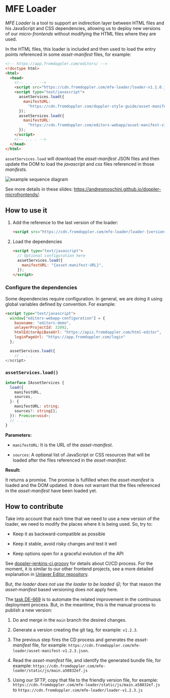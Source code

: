 # MFE Loader

_MFE Loader_ is a tool to support an indirection layer between HTML files and his JavaScript and CSS dependencies, allowing us to deploy new versions of our _micro-frontends_ without modifying the HTML files where they are used.

In the HTML files, this loader is included and then used to load the entry points referenced in some _asset-manifest_ files, for example:

```html
<!-- https://app.fromdoppler.com/editors/ -->
<!doctype html>
<html>
  <head>
    <!-- . . . -->
    <script src="https://cdn.fromdoppler.com/mfe-loader/loader-v1.1.0.js"></script>
    <script type="text/javascript">
      assetServices.load({
        manifestURL:
          "https://cdn.fromdoppler.com/doppler-style-guide/asset-manifest-v1.json",
      });
      assetServices.load({
        manifestURL:
          "https://cdn.fromdoppler.com/editors-webapp/asset-manifest-v1.json",
      });
    </script>
    <!-- . . . -->
  </head>
</html>
```

`assetServices.load` will download the _asset-manifest_ JSON files and then update the DOM to load the _javascript_ and _css_ files referenced in those _manifests_.

![example sequence diagram](https://andresmoschini.github.io/doppler-microfrontends/diagram5-nuevo-editor.png)

See more details in these slides: <https://andresmoschini.github.io/doppler-microfrontends/>.

## How to use it

1. Add the reference to the last version of the loader:

   ```html
   <script src="https://cdn.fromdoppler.com/mfe-loader/loader-{version}.js"></script>
   ```

2. Load the dependencies

   ```html
   <script type="text/javascript">
     // Optional configuration here
     assetServices.load({
       manifestURL: "{asset-manifest-URL}",
     });
   </script>
   ```

### Configure the dependencies

Some dependencies require configuration. In general, we are doing it using global variables defined by convention. For example:

```html
<script type="text/javascript">
  window["editors-webapp-configuration"] = {
    basename: "editors-demo",
    unlayerProjectId: 32092,
    htmlEditorApiBaseUrl: "https://apis.fromdoppler.com/html-editor",
    loginPageUrl: "https://app.fromdoppler.com/login"
  };

  assetServices.load({
    // . . .
</script>
```

### `assetServices.load()`

```typescript
interface IAssetServices {
  load({
    manifestURL,
    sources,
  }: {
    manifestURL: string;
    sources?: string[];
  }): Promise<void>;
  // . . .
}
```

**Parameters:**

- `manifestURL`: It is the URL of the _asset-manifest_.

- `sources`: A optional list of JavaScript or CSS resources that will be loaded after the files referenced in the _asset-manifest_.

**Result:**

It returns a promise. The promise is fulfilled when the _asset-manifest_ is loaded and the DOM updated. It does not warrant that the files referenced in the _asset-manifest_ have been loaded yet.

## How to contribute

Take into account that each time that we need to use a new version of the loader, we need to modify the places where it is being used. So, try to:

- Keep it as backward-compatible as possible

- Keep it stable, avoid risky changes and test it well

- Keep options open for a graceful evolution of the API

See [doppler-jenkins-ci.groovy](./doppler-jenkins-ci.groovy) for details about CI/CD process. For the moment, it is similar to our other frontend projects, see a more detailed explanation in [Unlayer Editor repository](https://github.com/FromDoppler/unlayer-editor#ci--cd).

But, _the loader does not use the loader to be loaded 😛_, for that reason the _asset-manifest_ based versioning does not apply here.

The [task DE-669](https://makingsense.atlassian.net/browse/DE-669) is to automate the related improvement in the continuous deployment process. But, in the meantime, this is the manual process to publish a new version:

1. Do and merge in the `main` branch the desired changes.

2. Generate a version creating the git tag, for example: `v1.2.3`.

3. The previous step fires the CD process and generates the _asset-manifest_ file, for example: `https://cdn.fromdoppler.com/mfe-loader/asset-manifest-v1.2.3.json`.

4. Read the _asset-manifest_ file, and identify the generated bundle file, for example: `https://cdn.fromdoppler.com/mfe-loader/static/js/main.a58832ef.js`

5. Using our SFTP, copy that file to the friendly version file, for example: `https://cdn.fromdoppler.com/mfe-loader/static/js/main.a58832ef.js` to `https://cdn.fromdoppler.com/mfe-loader/loader-v1.2.3.js`
